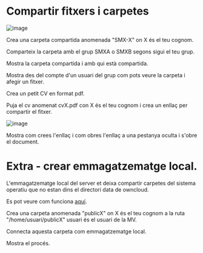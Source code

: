 # Compartir fitxers i carpetes

![image](https://github.com/XaSaFa/MP08-23-24/assets/110727546/16418633-056c-43b5-9b0c-548d303212b9)

Crea una carpeta compartida anomenada "SMX-X" on X és el teu cognom.

Comparteix la carpeta amb el grup SMXA o SMXB segons sigui el teu grup.

Mostra la carpeta compartida i amb qui està compartida.

Mostra des del compte d'un usuari del grup com pots veure la carpeta i afegir un fitxer.

Crea un petit CV en format pdf.

Puja el cv anomenat cvX.pdf con X és el teu cognom i crea un enllaç per compartir el fitxer.

![image](https://github.com/XaSaFa/MP08-23-24/assets/110727546/6052c056-d340-412c-af8e-48eb13986771)

Mostra com crees l'enllaç i com obres l'enllaç a una pestanya oculta i s'obre el document.

# Extra - crear emmagatzematge local.

L'emmagatzematge local del server et deixa compartir carpetes del sistema operatiu que no estan dins el directori data de owncloud.

Es pot veure com funciona [aquí](https://doc.owncloud.com/server/next/admin_manual/configuration/files/external_storage/local.html).

Crea una carpeta anomenada "publicX" on X és el teu cognom a la ruta "/home/usuari/publicX" usuari és el usuari de la MV.

Connecta aquesta carpeta com emmagatzematge local.

Mostra el procés.
